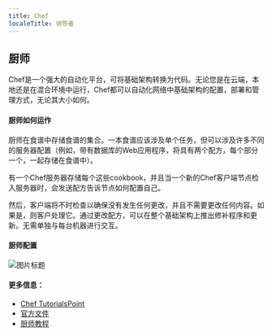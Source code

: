 ```yaml
---
title: Chef
localeTitle: 领导者
---
```

## 厨师

Chef是一个强大的自动化平台，可将基础架构转换为代码。无论您是在云端，本地还是在混合环境中运行，Chef都可以自动化网络中基础架构的配置，部署和管理方式，无论其大小如何。

#### 厨师如何运作

厨师在食谱中存储食谱的集合。一本食谱应该涉及单个任务，但可以涉及许多不同的服务器配置（例如，带有数据库的Web应用程序，将具有两个配方，每个部分一个，一起存储在食谱中）。

有一个Chef服务器存储每个这些cookbook，并且当一个新的Chef客户端节点检入服务器时，会发送配方告诉节点如何配置自己。

然后，客户端将不时检查以确保没有发生任何更改，并且不需要更改任何内容。如果是，则客户处理它。通过更改配方，可以在整个基础架构上推出修补程序和更新。无需单独与每台机器进行交互。

#### 厨师配置

![图片标题](https://regmedia.co.uk/2015/10/07/chef_configuration_management.jpg)

#### 更多信息：

*   [Chef TutorialsPoint](https://www.tutorialspoint.com/chef/chef_overview.htm)
*   [官方文件](https://docs.chef.io/chef_overview.html)
*   [厨师教程](http://gettingstartedwithchef.com/)